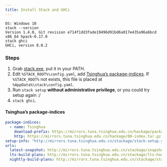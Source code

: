 ```yaml
---
title: Install Stack and GHCi
---
```

    OS: Windows 10
    stack --version
    Version 1.4.0, Git revision e714f1dd3fade19496d91bd6a017e435a96a6bcd x86_64 hpack-0.17.0
    stack ghci
    GHCi, version 8.0.2

### Steps

1. Grab [stack.exe][1], put it in your PATH.
2. Edit `%STACK_ROOT%\config.yaml`, add [Tsinghua’s package-indices][2].
   If `%STACK_ROOT%` not exists, this file is placed at `%AppData%\stack\config.yaml`.
3. Run `stack setup` **without administrative privilege**, or you could try setup again :/
4. `stack ghci`.

#### Tsinghua’s package-indices

<script src="https://cdnjs.cloudflare.com/ajax/libs/highlight.js/9.12.0/languages/yaml.min.js"></script>

```yaml
package-indices:
  - name: Tsinghua
    download-prefix: https://mirrors.tuna.tsinghua.edu.cn/hackage/package/
    http: https://mirrors.tuna.tsinghua.edu.cn/hackage/00-index.tar.gz
setup-info: "http://mirrors.tuna.tsinghua.edu.cn/stackage/stack-setup.yaml"
urls:
  latest-snapshot: http://mirrors.tuna.tsinghua.edu.cn/stackage/snapshots.json
  lts-build-plans: http://mirrors.tuna.tsinghua.edu.cn/stackage/lts-haskell/
  nightly-build-plans: http://mirrors.tuna.tsinghua.edu.cn/stackage/stackage-nightly/
```

[1]: https://docs.haskellstack.org/en/stable/install_and_upgrade/#manual-download
[2]: https://zhuanlan.zhihu.com/p/25005809